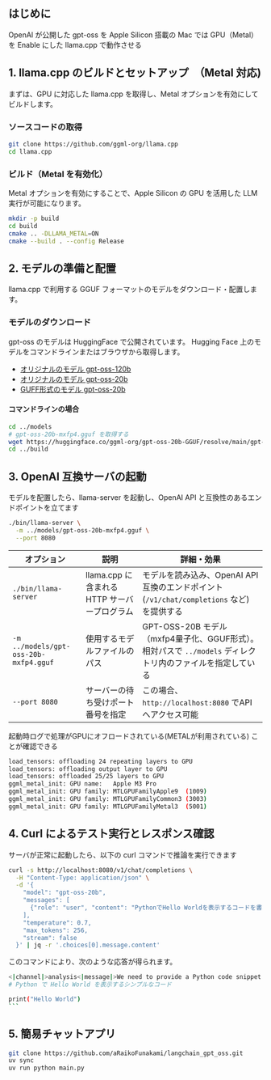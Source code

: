## はじめに

OpenAI が公開した gpt-oss を Apple Silicon 搭載の Mac では GPU（Metal）を Enable にした llama.cpp で動作させる


## 1. llama.cpp のビルドとセットアップ　（Metal 対応)

まずは、GPU に対応した llama.cpp を取得し、Metal オプションを有効にしてビルドします。

### ソースコードの取得

```bash
git clone https://github.com/ggml-org/llama.cpp
cd llama.cpp
```

### ビルド（Metal を有効化）

Metal オプションを有効にすることで、Apple Silicon の GPU を活用した LLM 実行が可能になります。

```bash
mkdir -p build
cd build
cmake .. -DLLAMA_METAL=ON
cmake --build . --config Release
```

## 2. モデルの準備と配置

llama.cpp で利用する GGUF フォーマットのモデルをダウンロード・配置します。

### モデルのダウンロード

gpt-oss のモデルは HuggingFace で公開されています。
Hugging Face 上のモデルをコマンドラインまたはブラウザから取得します。

- [オリジナルのモデル gpt-oss-120b](https://huggingface.co/openai/gpt-oss-120b)
- [オリジナルのモデル gpt-oss-20b](https://huggingface.co/openai/gpt-oss-20b)
- [GUFF形式のモデル gpt-oss-20b](https://huggingface.co/ggml-org/gpt-oss-20b-GGUF)

#### コマンドラインの場合

```bash
cd ../models
# gpt-oss-20b-mxfp4.gguf を取得する
wget https://huggingface.co/ggml-org/gpt-oss-20b-GGUF/resolve/main/gpt-oss-20b-mxfp4.gguf
cd ../build
```

## 3. OpenAI 互換サーバの起動

モデルを配置したら、llama-server を起動し、OpenAI API と互換性のあるエンドポイントを立てます

```bash
./bin/llama-server \
  -m ../models/gpt-oss-20b-mxfp4.gguf \
  --port 8080
```

| オプション   | 説明    | 詳細・効果   |
|---|----|-----|
| `./bin/llama-server`| llama.cpp に含まれる HTTP サーバープログラム | モデルを読み込み、OpenAI API 互換のエンドポイント (`/v1/chat/completions` など) を提供する|
| `-m ../models/gpt-oss-20b-mxfp4.gguf` | 使用するモデルファイルのパス  | GPT-OSS-20B モデル（mxfp4量子化、GGUF形式）。相対パスで `../models` ディレクトリ内のファイルを指定している|
| `--port 8080`                  | サーバーの待ち受けポート番号を指定  | この場合、`http://localhost:8080` でAPIへアクセス可能|

起動時ログで処理がGPUにオフロードされている(METALが利用されている) ことが確認できる

```bash
load_tensors: offloading 24 repeating layers to GPU
load_tensors: offloading output layer to GPU
load_tensors: offloaded 25/25 layers to GPU
ggml_metal_init: GPU name:   Apple M3 Pro
ggml_metal_init: GPU family: MTLGPUFamilyApple9  (1009)
ggml_metal_init: GPU family: MTLGPUFamilyCommon3 (3003)
ggml_metal_init: GPU family: MTLGPUFamilyMetal3  (5001)
```

## 4. Curl によるテスト実行とレスポンス確認

サーバが正常に起動したら、以下の curl コマンドで推論を実行できます

```bash
curl -s http://localhost:8080/v1/chat/completions \
  -H "Content-Type: application/json" \
  -d '{
    "model": "gpt-oss-20b",
    "messages": [
      {"role": "user", "content": "PythonでHello Worldを表示するコードを書いてください。"}
    ],
    "temperature": 0.7,
    "max_tokens": 256,
    "stream": false
  }' | jq -r '.choices[0].message.content'
```

このコマンドにより、次のような応答が得られます。

````bash
<|channel|>analysis<|message|>We need to provide a Python code snippet that prints "Hello World". The user is Japanese: "PythonでHello Worldを表示するコードを書いてください。" They want a code. Provide code and maybe explanation. Keep it concise.<|start|>assistant<|channel|>final<|message|>```python
# Python で Hello World を表示するシンプルなコード

print("Hello World")
```
````


## 5. 簡易チャットアプリ

```bash
git clone https://github.com/aRaikoFunakami/langchain_gpt_oss.git
uv sync
uv run python main.py
```